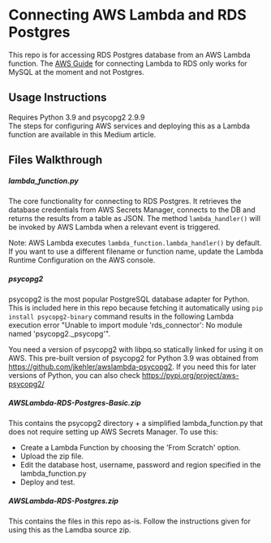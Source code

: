 # Connecting AWS Lambda and RDS Postgres
This repo is for accessing RDS Postgres database from an AWS Lambda function. The [AWS Guide](https://docs.aws.amazon.com/AmazonRDS/latest/UserGuide/rds-lambda-tutorial.html) for connecting Lambda to RDS only works for MySQL at the moment and not Postgres.

## Usage Instructions
Requires Python 3.9 and psycopg2 2.9.9<br/>
The steps for configuring AWS services and deploying this as a Lambda function are available in this Medium article.

## Files Walkthrough
##### lambda_function.py
The core functionality for connecting to RDS Postgres. It retrieves the database credentials from AWS Secrets Manager, connects to the DB and returns the results from a table as JSON. The method ```lambda_handler()``` will be invoked by AWS Lambda when a relevant event is triggered. 

Note: AWS Lambda executes ```lambda_function.lambda_handler()``` by default. If you want to use a different filename or function name, update the Lambda Runtime Configuration on the AWS console.

##### psycopg2
psycopg2 is the most popular PostgreSQL database adapter for Python. This is included here in this repo because fetching it automatically using ```pip install psycopg2-binary``` command results in the following Lambda execution error "Unable to import module 'rds_connector': No module named 'psycopg2._psycopg'". 

You need a version of psycopg2 with libpq.so statically linked for using it on AWS. This pre-built version of psycopg2 for Python 3.9 was obtained from https://github.com/jkehler/awslambda-psycopg2. If you need this for later versions of Python, you can also check https://pypi.org/project/aws-psycopg2/

##### AWSLambda-RDS-Postgres-Basic.zip
This contains the psycopg2 directory + a simplified lambda_function.py that does not require setting up AWS Secrets Manager. To use this:
- Create a Lambda Function by choosing the 'From Scratch' option.
- Upload the zip file.
- Edit the database host, username, password and region specified in the lambda_function.py
- Deploy and test.

##### AWSLambda-RDS-Postgres.zip
This contains the files in this repo as-is. Follow the instructions given for using this as the Lamdba source zip.


